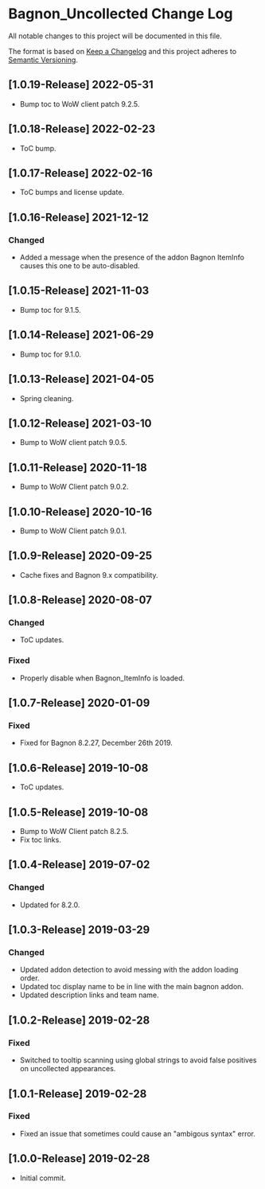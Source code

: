 # Bagnon_Uncollected Change Log
All notable changes to this project will be documented in this file.

The format is based on [Keep a Changelog](http://keepachangelog.com/)
and this project adheres to [Semantic Versioning](http://semver.org/).

## [1.0.19-Release] 2022-05-31
- Bump toc to WoW client patch 9.2.5.

## [1.0.18-Release] 2022-02-23
- ToC bump.

## [1.0.17-Release] 2022-02-16
- ToC bumps and license update.

## [1.0.16-Release] 2021-12-12
### Changed
- Added a message when the presence of the addon Bagnon ItemInfo causes this one to be auto-disabled.

## [1.0.15-Release] 2021-11-03
- Bump toc for 9.1.5.

## [1.0.14-Release] 2021-06-29
- Bump toc for 9.1.0.

## [1.0.13-Release] 2021-04-05
- Spring cleaning.

## [1.0.12-Release] 2021-03-10
- Bump to WoW client patch 9.0.5.

## [1.0.11-Release] 2020-11-18
- Bump to WoW Client patch 9.0.2.

## [1.0.10-Release] 2020-10-16
- Bump to WoW Client patch 9.0.1.

## [1.0.9-Release] 2020-09-25
- Cache fixes and Bagnon 9.x compatibility.

## [1.0.8-Release] 2020-08-07
### Changed
- ToC updates.

### Fixed
- Properly disable when Bagnon_ItemInfo is loaded.

## [1.0.7-Release] 2020-01-09
### Fixed
- Fixed for Bagnon 8.2.27, December 26th 2019.

## [1.0.6-Release] 2019-10-08
- ToC updates.

## [1.0.5-Release] 2019-10-08
- Bump to WoW Client patch 8.2.5.
- Fix toc links.

## [1.0.4-Release] 2019-07-02
### Changed
- Updated for 8.2.0.

## [1.0.3-Release] 2019-03-29
### Changed
- Updated addon detection to avoid messing with the addon loading order.
- Updated toc display name to be in line with the main bagnon addon.
- Updated description links and team name.

## [1.0.2-Release] 2019-02-28
### Fixed
- Switched to tooltip scanning using global strings to avoid false positives on uncollected appearances.

## [1.0.1-Release] 2019-02-28
### Fixed
- Fixed an issue that sometimes could cause an "ambigous syntax" error.

## [1.0.0-Release] 2019-02-28
- Initial commit.
